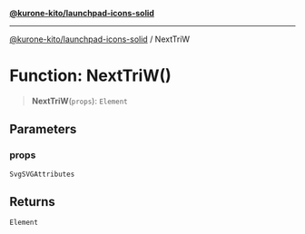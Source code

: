 [**@kurone-kito/launchpad-icons-solid**](../README.md)

***

[@kurone-kito/launchpad-icons-solid](../globals.md) / NextTriW

# Function: NextTriW()

> **NextTriW**(`props`): `Element`

## Parameters

### props

`SvgSVGAttributes`

## Returns

`Element`
